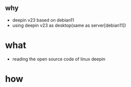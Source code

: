 ## why

* deepin v23 based on debian11 
* using deepin v23 as desktop(same as server[debian11])


# what

* reading the open source code of linux deepin 

# how

